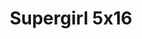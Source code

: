 ---
layout: episodios
title: "Supergirl 5x16"
url_serie_padre: 'supergirl/temporada-5'
category: 'series'
capitulo: 'yes'
anio: '2019'
prev: 'capitulo-15'
proximo: 'capitulo-17'
sandbox: allow-same-origin allow-forms
idioma: 'Subtitulado'
calidad: 'Full HD'
fuente: 'cueva'
reproductores_otros: ["https://api.cuevana3.io/stream/index.php?file=ek5lbm9xYWNrS0xYMTZLa2xNbkdvY3ZTb3BtZng4TGp6ZFpobGFMUGtOelcwcUZmbWRIVzRkakVuS0JnbEplcG1KUnNZSlRTMGViVTBxZGdsdEhPb3E3WmZtbHJ1NjIrcjltRVg2YlcwT1hGeXBoZ29OS1ZsdHJFbjV1WDBhWFkxOGVZYkdTWG1haVltMk5xYkpPZzQ5UFdwNUduMjlIWW9kYVlwSnpI","Subtitulado","https://player.premiumstream.live/player.php?id=MTk0NA&sub=https://sub.cuevana2.io/vtt-sub/sub7/Supergirl.S05E16.vtt","Subtitulado","https://gdriveplayer.me/embed2.php?link=0vonDyvIbh2WNwYVbQqVcgrM1XJzAHwJstPb2n4GVMgq3agbXM4fmOq8tKz%252Bm8BhiEKn7sC943JHAKfRv1%252FYRHg9WV7vUpmMrILPuTA6sbp3ge5PwVtRxlOF5PVMiw91ZOkAoysyjX63jKkYDqrBSDpIsvykLEPs5FqaN7sp8%252Fm6emX28UqDB9rXSsrdJ1h1RHQmprQIkFNeL7TIRcnwah","Subtitulado"]
reproductores_fembed: ["https://feurl.com/v/y2ey6sezmx0zle2","Subtitulado"]
reproductor: fembed
clasificacion: '+5'
tags:
- Ciencia-Ficcion
---